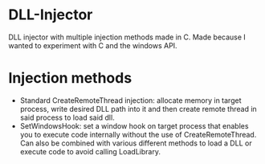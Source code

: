 # DLL-Injector
 DLL injector with multiple injection methods made in C. Made because I wanted to experiment with C and the windows API.

# Injection methods
- Standard CreateRemoteThread injection: allocate memory in target process, write desired DLL path into it and then create remote thread in said process to load said dll. 
- SetWindowsHook: set a window hook on target process that enables you to execute code internally without the use of CreateRemoteThread. Can also be combined with various different methods to load a DLL or execute code to avoid calling LoadLibrary.
